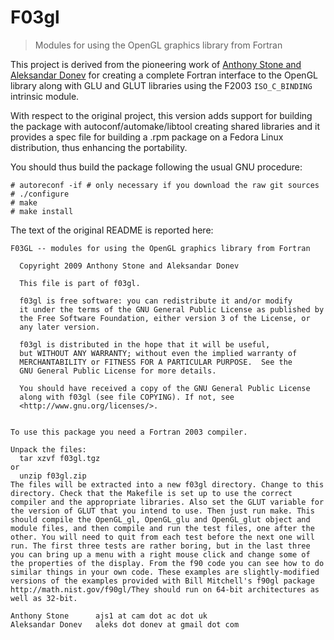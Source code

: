 
# F03gl #
> Modules for using the OpenGL graphics library from Fortran

This project is derived from the pioneering work of [Anthony Stone and
Aleksandar Donev](http://www-stone.ch.cam.ac.uk/pub/f03gl/index.xhtml)
for creating a complete Fortran interface to the OpenGL library along
with GLU and GLUT libraries using the F2003 `ISO_C_BINDING` intrinsic
module.

With respect to the original project, this version adds support
for building the package with autoconf/automake/libtool creating
shared libraries and it provides a spec file for building a .rpm
package on a Fedora Linux distribution, thus enhancing the
portability.

You should thus build the package following the usual GNU procedure:

```
# autoreconf -if # only necessary if you download the raw git sources
# ./configure
# make
# make install
```

The text of the original README is reported here:

```
F03GL -- modules for using the OpenGL graphics library from Fortran

  Copyright 2009 Anthony Stone and Aleksandar Donev

  This file is part of f03gl.

  f03gl is free software: you can redistribute it and/or modify
  it under the terms of the GNU General Public License as published by
  the Free Software Foundation, either version 3 of the License, or
  any later version.

  f03gl is distributed in the hope that it will be useful,
  but WITHOUT ANY WARRANTY; without even the implied warranty of
  MERCHANTABILITY or FITNESS FOR A PARTICULAR PURPOSE.  See the
  GNU General Public License for more details.

  You should have received a copy of the GNU General Public License
  along with f03gl (see file COPYING). If not, see
  <http://www.gnu.org/licenses/>.


To use this package you need a Fortran 2003 compiler. 

Unpack the files:
  tar xzvf f03gl.tgz
or
  unzip f03gl.zip
The files will be extracted into a new f03gl directory. Change to this
directory. Check that the Makefile is set up to use the correct
compiler and the appropriate libraries. Also set the GLUT variable for
the version of GLUT that you intend to use. Then just run make. This
should compile the OpenGL_gl, OpenGL_glu and OpenGL_glut object and
module files, and then compile and run the test files, one after the
other. You will need to quit from each test before the next one will
run. The first three tests are rather boring, but in the last three
you can bring up a menu with a right mouse click and change some of
the properties of the display. From the f90 code you can see how to do
similar things in your own code. These examples are slightly-modified
versions of the examples provided with Bill Mitchell's f90gl package 
http://math.nist.gov/f90gl/They should run on 64-bit architectures as
well as 32-bit.

Anthony Stone      ajs1 at cam dot ac dot uk
Aleksandar Donev   aleks dot donev at gmail dot com
```
